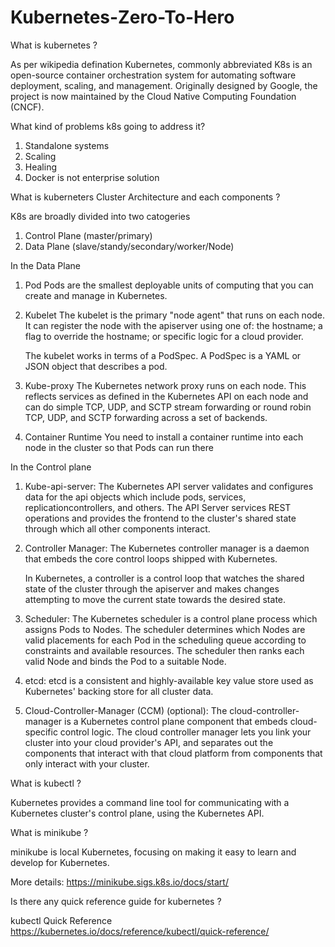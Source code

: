 # Kubernetes-Zero-To-Hero

What is kubernetes ?

As per wikipedia defination 
Kubernetes, commonly abbreviated K8s is an open-source container orchestration system for automating software deployment, scaling, and management. Originally designed by Google, the project is now maintained by the Cloud Native Computing Foundation (CNCF).

What kind of problems k8s going to address it?

1. Standalone systems
2. Scaling 
3. Healing
4. Docker is not enterprise solution

What is kuberneters Cluster Architecture and each components ?

K8s are broadly divided into two catogeries
1. Control Plane (master/primary)
2. Data Plane (slave/standy/secondary/worker/Node)

In the Data Plane

1. Pod 
    Pods are the smallest deployable units of computing that you can create and manage in Kubernetes.

2. Kubelet
    The kubelet is the primary "node agent" that runs on each node. It can register the node with the apiserver using one of: the hostname; a flag to override the hostname; or specific logic for a cloud provider.

    The kubelet works in terms of a PodSpec. A PodSpec is a YAML or JSON object that describes a pod.

3. Kube-proxy
    The Kubernetes network proxy runs on each node. This reflects services as defined in the Kubernetes API on each node and can do simple TCP, UDP, and SCTP stream forwarding or round robin TCP, UDP, and SCTP forwarding across a set of backends.

4. Container Runtime
    You need to install a container runtime into each node in the cluster so that Pods can run there


In the Control plane

1. Kube-api-server:
    The Kubernetes API server validates and configures data for the api objects which include pods, services, replicationcontrollers, and others. The API Server services REST operations and provides the frontend to the cluster's shared state through which all other components interact.

2. Controller Manager:
    The Kubernetes controller manager is a daemon that embeds the core control loops shipped with Kubernetes.

    In Kubernetes, a controller is a control loop that watches the shared state of the cluster through the apiserver and makes changes attempting to move the current state towards the desired state.

3. Scheduler:
    The Kubernetes scheduler is a control plane process which assigns Pods to Nodes. The scheduler determines which Nodes are valid placements for each Pod in the scheduling queue according to constraints and available resources. The scheduler then ranks each valid Node and binds the Pod to a suitable Node.

4. etcd:
    etcd is a consistent and highly-available key value store used as Kubernetes' backing store for all cluster data.

5. Cloud-Controller-Manager (CCM) (optional): 
    The cloud-controller-manager is a Kubernetes control plane component that embeds cloud-specific control logic. The cloud controller manager lets you link your cluster into your cloud provider's API, and separates out the components that interact with that cloud platform from components that only interact with your cluster.

What is kubectl ?

Kubernetes provides a command line tool for communicating with a Kubernetes cluster's control plane, using the Kubernetes API.

What is minikube ?

minikube is local Kubernetes, focusing on making it easy to learn and develop for Kubernetes.

More details: https://minikube.sigs.k8s.io/docs/start/

Is there any quick reference guide for kubernetes ?

kubectl Quick Reference
https://kubernetes.io/docs/reference/kubectl/quick-reference/


